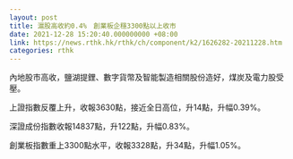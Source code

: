 ```yaml
---
layout: post
title: 滬股高收約0.4%　創業板企穩3300點以上收市
date: 2021-12-28 15:20:40.000000000 +08:00
link: https://news.rthk.hk/rthk/ch/component/k2/1626282-20211228.htm
categories: rthk
---
```


內地股市高收，鹽湖提鋰、數字貨幣及智能製造相關股份造好，煤炭及電力股受壓。

上證指數反覆上升，收報3630點，接近全日高位，升14點，升幅0.39%。

深證成份指數收報14837點，升122點，升幅0.83%。

創業板指數重上3300點水平，收報3328點，升34點，升幅1.05%。
